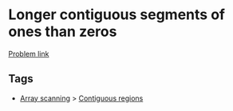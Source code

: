 # Longer contiguous segments of ones than zeros

[Problem link](https://leetcode.com/problems/longer-contiguous-segments-of-ones-than-zeros)

## Tags

* [Array scanning](/README.md#Array_scanning) > [Contiguous regions](/README.md#Array_scanning-Contiguous_regions)
